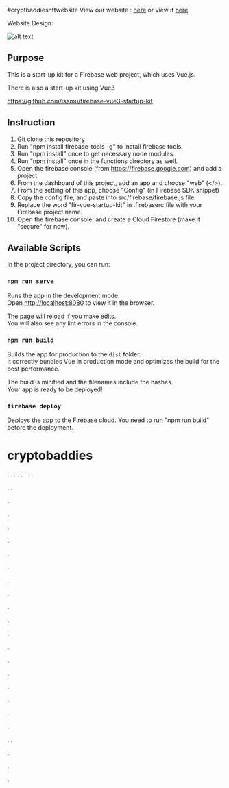 #cryptbaddiesnftwebsite
View our website :
[here](https://cryptobaddiesnfts.web.app/)
or view it [here](https://cryptobaddiesnfts.firebaseapp.com/).

Website Design: 

![alt text](https://res.cloudinary.com/storagemanagementcontainer/image/upload/v1649714999/nft/seikatsupage_wolqtv.png)
## Purpose

This is a start-up kit for a Firebase web project, which uses Vue.js.

There is also a start-up kit using Vue3

https://github.com/isamu/firebase-vue3-startup-kit


## Instruction

1. Git clone this repository
2. Run "npm install firebase-tools -g" to install firebase tools. 
3. Run "npm install" once to get necessary node modules.
4. Run "npm install" once in the functions directory as well.
5. Open the firebase console (from https://firebase.google.com) and add a project
6. From the dashboard of this project, add an app and choose "web" (</>).
7. From the setting of this app, choose "Config" (in Firebase SDK snippet)
8. Copy the config file, and paste into src/firebase/firebase.js file.  
9. Replace the word "fir-vue-startup-kit" in .firebaserc file with your Firebase project name.
10. Open the firebase console, and create a Cloud Firestore (make it "secure" for now). 

## Available Scripts

In the project directory, you can run:

### `npm run serve`

Runs the app in the development mode.<br>
Open [http://localhost:8080](http://localhost:8080) to view it in the browser.

The page will reload if you make edits.<br>
You will also see any lint errors in the console.

### `npm run build`

Builds the app for production to the `dist` folder.<br>
It correctly bundles Vue in production mode and optimizes the build for the best performance.

The build is minified and the filenames include the hashes.<br>
Your app is ready to be deployed!

### `firebase deploy`

Deploys the app to the Firebase cloud. You need to run "npm run build" before the deployment.

# cryptobaddies

.
.
.
.
.
.
.
.





















































.
.



.







.








.













.



.

































.









.

















.




.
















.
















.















.

















.


























.




.







.









.




.







.
.














.


















.




.














